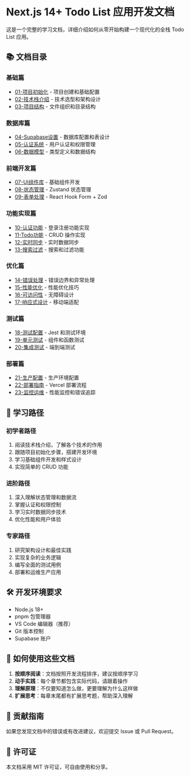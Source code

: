 # Next.js 14+ Todo List 应用开发文档

这是一个完整的学习文档，详细介绍如何从零开始构建一个现代化的全栈 Todo List 应用。

## 📚 文档目录

### 基础篇
- [01-项目初始化](./01-project-setup.md) - 项目创建和基础配置
- [02-技术栈介绍](./02-tech-stack.md) - 技术选型和架构设计
- [03-项目结构](./03-project-structure.md) - 文件组织和目录结构

### 数据库篇
- [04-Supabase设置](./04-supabase-setup.md) - 数据库配置和表设计
- [05-认证系统](./05-authentication.md) - 用户认证和权限管理
- [06-数据模型](./06-data-models.md) - 类型定义和数据结构

### 前端开发篇
- [07-UI组件库](./07-ui-components.md) - 基础组件开发
- [08-状态管理](./08-state-management.md) - Zustand 状态管理
- [09-表单处理](./09-form-handling.md) - React Hook Form + Zod

### 功能实现篇
- [10-认证功能](./10-auth-implementation.md) - 登录注册功能实现
- [11-Todo功能](./11-todo-implementation.md) - CRUD 操作实现
- [12-实时同步](./12-realtime-sync.md) - 实时数据同步
- [13-搜索过滤](./13-search-filter.md) - 搜索和过滤功能

### 优化篇
- [14-错误处理](./14-error-handling.md) - 错误边界和异常处理
- [15-性能优化](./15-performance.md) - 性能优化技巧
- [16-可访问性](./16-accessibility.md) - 无障碍设计
- [17-响应式设计](./17-responsive-design.md) - 移动端适配

### 测试篇
- [18-测试配置](./18-testing-setup.md) - Jest 和测试环境
- [19-单元测试](./19-unit-testing.md) - 组件和函数测试
- [20-集成测试](./20-integration-testing.md) - 端到端测试

### 部署篇
- [21-生产配置](./21-production-config.md) - 生产环境配置
- [22-部署指南](./22-deployment.md) - Vercel 部署流程
- [23-监控运维](./23-monitoring.md) - 性能监控和错误追踪

## 🎯 学习路径

### 初学者路径
1. 阅读技术栈介绍，了解各个技术的作用
2. 跟随项目初始化步骤，搭建开发环境
3. 学习基础组件开发和样式设计
4. 实现简单的 CRUD 功能

### 进阶路径
1. 深入理解状态管理和数据流
2. 掌握认证和权限控制
3. 学习实时数据同步技术
4. 优化性能和用户体验

### 专家路径
1. 研究架构设计和最佳实践
2. 实现复杂的业务逻辑
3. 编写全面的测试用例
4. 部署和运维生产应用

## 🛠️ 开发环境要求

- Node.js 18+
- pnpm 包管理器
- VS Code 编辑器（推荐）
- Git 版本控制
- Supabase 账户

## 📖 如何使用这些文档

1. **按顺序阅读**：文档按照开发流程排序，建议按顺序学习
2. **动手实践**：每个章节都包含实际代码，请跟着操作
3. **理解原理**：不仅要知道怎么做，更要理解为什么这样做
4. **扩展思考**：每章末尾都有扩展思考题，帮助深入理解

## 🤝 贡献指南

如果您发现文档中的错误或有改进建议，欢迎提交 Issue 或 Pull Request。

## 📄 许可证

本文档采用 MIT 许可证，可自由使用和分享。
